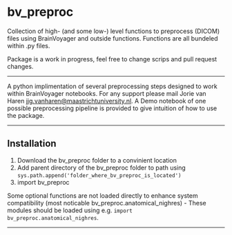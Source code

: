 # bv_preproc
Collection of high- (and some low-) level functions to preprocess (DICOM) files using BrainVoyager and outside functions. Functions are all bundeled within .py files.

Package is a work in progress, feel free to change scrips and pull request changes.

---

A python implimentation of several preprocessing steps designed to work within BrainVoyager notebooks.
For any support please mail Jorie van Haren <jjg.vanharen@maastrichtuniversity.nl>.
A Demo notebook of one possible preprocessing pipeline is provided to give intuition of how to use the package.

---

## Installation

1. Download the bv_preproc folder to a convinient location
2. Add parent directory of the bv_preproc folder to path using `sys.path.append('folder_where_bv_preproc_is_located')`
3. import bv_preproc

Some optional functions are not loaded directly to enhance system compatibility (most noticable bv_preproc.anatomical_nighres) - These modules should be loaded using e.g. `import bv_preproc.anatomical_nighres`.

---
